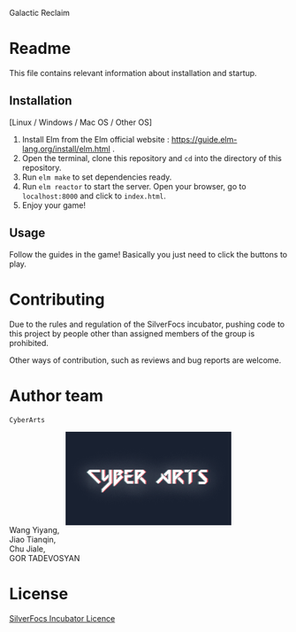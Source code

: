 Galactic Reclaim

# Readme
This file contains relevant information about installation and startup.

## Installation
[Linux / Windows / Mac OS / Other OS]

1. Install Elm from the Elm official website : https://guide.elm-lang.org/install/elm.html .
2. Open the terminal, clone this repository and `cd` into the directory of this repository.
3. Run `elm make` to set dependencies ready.
4. Run `elm reactor` to start the server. Open your browser, go to `localhost:8000` and click to `index.html`.
5. Enjoy your game!

## Usage

Follow the guides in the game! Basically you just need to click the buttons to play.

# Contributing

Due to the rules and regulation of the SilverFocs incubator, pushing code to this project by people other than assigned members of the group is prohibited. 

Other ways of contribution, such as reviews and bug reports are welcome.

# Author team 
	CyberArts    
<div  align="center">    
<img src="./assets/CyberArts.png" width = "300" alt="CyberArts" align=center />
</div>
Wang Yiyang,<br>
Jiao Tianqin,<br>
Chu Jiale,<br>
GOR TADEVOSYAN<br>

# License 
[SilverFocs Incubator Licence](https://focs.ji.sjtu.edu.cn/silverfocs/markdown/license) 
